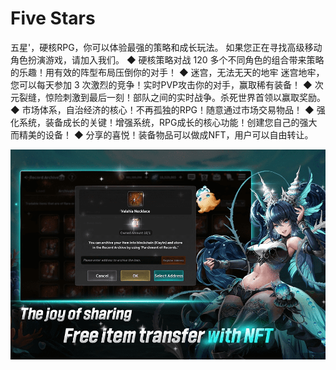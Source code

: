 # Five Stars

五星'，硬核RPG，你可以体验最强的策略和成长玩法。
如果您正在寻找高级移动角色扮演游戏，请加入我们。
◆ 硬核策略对战 120 多个不同角色的组合带来策略的乐趣！用有效的阵型布局压倒你的对手！
◆ 迷宫，无法无天的地牢 迷宫地牢，您可以每天参加 3 次激烈的竞争！实时PVP攻击你的对手，赢取稀有装备！
◆ 次元裂缝，惊险刺激到最后一刻！部队之间的实时战争。杀死世界首领以赢取奖励。
◆ 市场体系，自治经济的核心！不再孤独的RPG！随意通过市场交易物品！
◆ 强化系统，装备成长的关键！增强系统，RPG成长的核心功能！创建您自己的强大而精美的设备！
◆ 分享的喜悦！装备物品可以做成NFT，用户可以自由转让。

![fivestars-dapp-games-klaytn-image1_09fa727c09df19faff96710eb553c91a](fivestars-dapp-games-klaytn-image1_09fa727c09df19faff96710eb553c91a.png)

